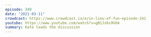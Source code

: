 ```yaml
---
episode: 349
date: "2021-03-11"
crowdcast: https://www.crowdcast.io/e/in-lieu-of-fun-episode-241
youtube: https://www.youtube.com/watch?v=gB1Js6s9VU4
summary: Kate leads the discussion
---
```

